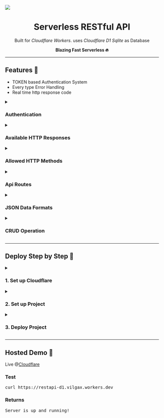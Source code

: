 <!-- copyright 2023 © Xron Trix | https://github.com/Xrontrix10 -->

![](https://user-images.githubusercontent.com/125879861/272319389-0f93a128-9b6f-4176-b7bc-e91d4d18104a.png)

<h1 align='center'>Serverless RESTful API</h1>

<p align='center'>Built for <i>Cloudflare Workers</i>. uses <i>Cloudflare D1 Sqlite</i> as Database</p>
<p align='center'><strong>Blazing Fast Serverless 🔥</strong></p>

---

<h2> Features 🚀</h2>

<ul>
   <li>TOKEN based Authentication System</li>
   <li>Every type Error Handling</li>
   <li>Real time http response code</li>
</ul>

<details>

   <summary>
      <h3>Authentication</h3>
   </summary>

   Need to pass `Authorization` header along with AUTH_TOKEN. Otherwise it will return `Unauthorized (http - 401)`


   <h4>Example</h4>

   <pre>
      curl -x POST https://backend.workers.dev/faculty \
         -H 'Authorization: AUTH_TOKEN' \    # required for authentication
         -d '{name: "Xron Trix"}'</pre>

</details>

<details>
   <summary>
      <h3>Available HTTP Responses</h3>
   </summary>

   <ul>
      <li><code>200</code> - OK</li>
      <li><code>204</code> - No Content</li>
      <li><code>400</code> - Bad Request</li>
      <li><code>401</code> - Unauthorized</li>
      <li><code>404</code> - Not Found</li>
      <li><code>405</code> - Method not Allowed</li>
      <li><code>409</code> - Data conflicts</li>
      <li><code>422</code> - Unprocessable Entity</li>
      <li><code>500</code> - Server error</li>
   </ul>
</details>


<details>

   <summary>
      <h3>Allowed HTTP Methods</h3>
   </summary>

   - `GET`
   - `POST`
   - `PUT`
   - `DELETE`

</details>


<details>

   <summary>
      <h3>Api Routes</h3>
   </summary>

   - `/` - Check if Server is Online
   - `/faculties` - Access Faculty Members Data
   - `/members` - Access Regular Members Data
   - `/events` - Access Event Data

</details>


<details>

   <summary>
      <h3>JSON Data Formats</h3>
   </summary>

   <h4>Unique ID Will be Auto Added on Creation on Each Data</h4>
   <h4>Each Field is Required on POST request</h4>

   - Faculty

      <pre>
      {
         name: "String",
         role: "String",
         image: "String",
         mobile: "String"
      }</pre>

   - Member

      <pre>
      {
         name: "String",
         role: "String",
         image: "String",
         mobile: "String",
         roll: "String"
      }</pre>

   - Event

      <pre>
      {
         title: "String",
         page: "String",
         image: "String"
      }</pre>

</details>


<details>

   <summary>
      <h3>CRUD Operation</h3>
   </summary>

   <h4><strong>Accepts</strong></h4>

   - `POST /<API_ROUTE> {json in body}` - Create Single Data
   - `GET /<API_ROUTE>` - Read All Data
   - `GET /<API_ROUTE>/<ID>` - Read Single Data
   - `GET /<API_ROUTE>?<KEY>=<VALUE>` - Filter Data by Key
   - `PUT /<API_ROUTE>/<ID>` - Update Single Data
   - `DELETE /<API_ROUTE>` - Delete All Data
   - `DELETE /<API_ROUTE>/<ID>` - Delete Single Data

   <br>

   <h4><strong>Returns</strong></h4>

   <h4>Returns an Object of Following Properties on Success</h4>

   <pre>
   {
     "id": # ID of the object (if any or null),
     "collection": # Table Name of the Data,
     "results": [
       {
         # Query results object array (if any or null)
       }
     ],
     "time": # Time taken on Operation in milliseconds,
     "success": # Boolean value
   }</pre>

   <h4>Also Returns HTTP status</h4>

   - Create

      - Returns `http - 200` on Success  
      - Returns `http - 409` on Data Conflict
      - Returns `http - 422` on Unprocessable Entity
      - Returns `http - 500` on Creation error

   - Read

      - Returns `http - 200` on Success 
      - Returns `http - 404` on Not Found

   - Update

      - Returns `http - 200` on Success 
      - Returns `http - 404` on Not Found
      - Returns `http - 422` on Unprocessable Entity
      - Returns `http - 500` on Update error

   - Delete

      - Returns `http - 200` on Success 
      - Returns `http - 404` on Not Found
      - Returns `http - 500` on Update error

</details>

---

<h2> Deploy Step by Step 🦀 </h2>

<details>

   <summary>
      <h3>1. Set up Cloudflare</h3>
   </summary>

   - Create a Cloudflare Account if haven't already 🙂
   - Create a subdomain for your workers pages.

      Your Projects will be visible as `https://project.SUB_DOMAIN.workers.dev`

</details>

<details>

   <summary>
      <h3>2. Set up Project</h3>
   </summary>

   - Install node.js if haven't already 🙂
   - Install Wrangler as

      <pre>npm install wrangler --save-dev</pre>

   - Login with Cloudflare Account

      <pre>wrangler login</pre>

   - Clone This Repository

      <pre>git clone https://github.com/XronTrix10/Cloudflare-RESTful-D1.git</pre>

   - Rename `wrangler.sample.toml` file to `wrangler.toml`
   - Rename `sample.dev.vars` file to `.dev.vars`
   - Put a secret Auth Token in `.dev.vars` file. This Token will be used to Authenticate You with Your API
   - Put the auth token in Wrangler as well

      <pre>wrangler secret put AUTH_TOKEN</pre>

      Enter The Same Token you Placed inside `.dev.vars` file

   - Install dependencies

      <pre>npm install</pre>

   - Create a D1 Database in Cloudflare

      <pre>wrangler d1 create DATABASE_NAME</pre>
      
      <p><strong>📝 NOTE:</strong> Replace your own desired Database Name with <code>DATABASE_NAME</code></p>
      
      <p>On Hitting Enter, an ID of the created namespace will be returned.</p>

   - Put Binding in `wrangler.toml` file

      - Replace `<DATABASE_NAME>` with Your Chosen Database Name and `<unique-ID-for-your-database>` with the ID you got on Database Creation

      <p><strong>📝 NOTE:</strong> ❌ Don't Edit the Binding Name <code>binding = "DB"</code></p>

</details>

<details>

   <summary>
      <h3>3. Deploy Project</h3>
   </summary>

   - To Deploy/Test in Local

      <pre>wrangler dev</pre>

   - To Deploy in Cloudflare

      <pre>wrangler deploy</pre>

      <p><strong>📝 NOTE:</strong> You can change the project name by editing the <code>name</code> field from <code>wrangler.toml</code> file before deploying your project</p>


</details>

---

<h2>Hosted Demo 🐬</h2>

Live @[Cloudflare](https://restapi-d1.vilgax.workers.dev)

### Test

<pre>curl https://restapi-d1.vilgax.workers.dev</pre>

### Returns

<pre>Server is up and running!</pre>